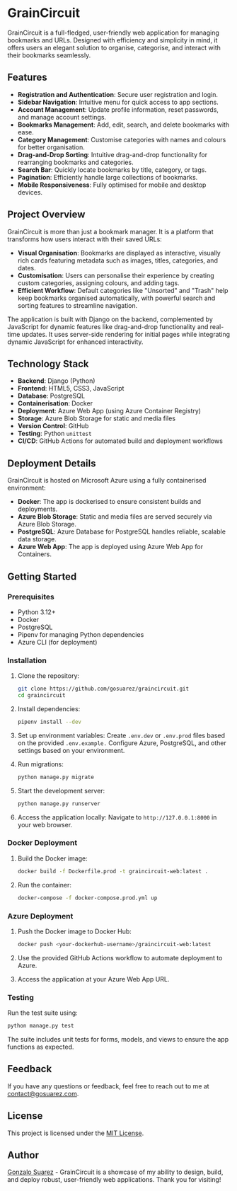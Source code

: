 # GrainCircuit

GrainCircuit is a full-fledged, user-friendly web application for managing bookmarks and URLs. Designed with efficiency and simplicity in mind, it offers users an elegant solution to organise, categorise, and interact with their bookmarks seamlessly.

## Features

- **Registration and Authentication**: Secure user registration and login.
- **Sidebar Navigation**: Intuitive menu for quick access to app sections.
- **Account Management**: Update profile information, reset passwords, and manage account settings.
- **Bookmarks Management**: Add, edit, search, and delete bookmarks with ease.
- **Category Management**: Customise categories with names and colours for better organisation.
- **Drag-and-Drop Sorting**: Intuitive drag-and-drop functionality for rearranging bookmarks and categories.
- **Search Bar**: Quickly locate bookmarks by title, category, or tags.
- **Pagination**: Efficiently handle large collections of bookmarks.
- **Mobile Responsiveness**: Fully optimised for mobile and desktop devices.

## Project Overview

GrainCircuit is more than just a bookmark manager. It is a platform that transforms how users interact with their saved URLs:

- **Visual Organisation**: Bookmarks are displayed as interactive, visually rich cards featuring metadata such as images, titles, categories, and dates.
- **Customisation**: Users can personalise their experience by creating custom categories, assigning colours, and adding tags.
- **Efficient Workflow**: Default categories like "Unsorted" and "Trash" help keep bookmarks organised automatically, with powerful search and sorting features to streamline navigation.

The application is built with Django on the backend, complemented by JavaScript for dynamic features like drag-and-drop functionality and real-time updates. It uses server-side rendering for initial pages while integrating dynamic JavaScript for enhanced interactivity.

## Technology Stack

- **Backend**: Django (Python)
- **Frontend**: HTML5, CSS3, JavaScript
- **Database**: PostgreSQL
- **Containerisation**: Docker
- **Deployment**: Azure Web App (using Azure Container Registry)
- **Storage**: Azure Blob Storage for static and media files
- **Version Control**: GitHub
- **Testing**: Python `unittest`
- **CI/CD**: GitHub Actions for automated build and deployment workflows

## Deployment Details

GrainCircuit is hosted on Microsoft Azure using a fully containerised environment:

- **Docker**: The app is dockerised to ensure consistent builds and deployments.
- **Azure Blob Storage**: Static and media files are served securely via Azure Blob Storage.
- **PostgreSQL**: Azure Database for PostgreSQL handles reliable, scalable data storage.
- **Azure Web App**: The app is deployed using Azure Web App for Containers.

## Getting Started

### Prerequisites

- Python 3.12+
- Docker
- PostgreSQL
- Pipenv for managing Python dependencies
- Azure CLI (for deployment)

### Installation

1. Clone the repository:

   ```bash
   git clone https://github.com/gosuarez/graincircuit.git
   cd graincircuit
   ```

2. Install dependencies:

    ```bash
    pipenv install --dev
    ```

3. Set up environment variables: Create `.env.dev` or `.env.prod` files based on the provided `.env.example.` Configure Azure, PostgreSQL, and other settings based on your environment.

4. Run migrations:

    ```bash
    python manage.py migrate
    ```

5. Start the development server:

    ```bash
    python manage.py runserver
    ```

6. Access the application locally: Navigate to `http://127.0.0.1:8000` in your web browser.

### Docker Deployment

1. Build the Docker image:

    ```bash
    docker build -f Dockerfile.prod -t graincircuit-web:latest .
    ```

2. Run the container:

    ```bash
    docker-compose -f docker-compose.prod.yml up
    ```

### Azure Deployment

1. Push the Docker image to Docker Hub:

    ```bash
    docker push <your-dockerhub-username>/graincircuit-web:latest
    ```

2. Use the provided GitHub Actions workflow to automate deployment to Azure.

3. Access the application at your Azure Web App URL.

### Testing

Run the test suite using:

```bash
python manage.py test
```

The suite includes unit tests for forms, models, and views to ensure the app functions as expected.

## Feedback

If you have any questions or feedback, feel free to reach out to me at <contact@gosuarez.com>.

## License

This project is licensed under the [MIT License](LICENSE).

## Author

[Gonzalo Suarez](https://www.gosuarez.com) - GrainCircuit is a showcase of my ability to design, build, and deploy robust, user-friendly web applications. Thank you for visiting!
